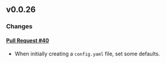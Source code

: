 ## v0.0.26

### Changes

#### [Pull Request #40](https://github.com/Maahsome/ktrouble/pull/40)

- When initially creating a `config.yaml` file, set some defaults.

